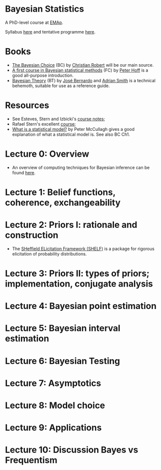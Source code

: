 # Bayesian Statistics
A PhD-level course at [EMAp](https://emap.fgv.br/en).

Syllabus [here](https://emap.fgv.br/disciplina/doutorado/estatistica-bayesiana) and tentative programme [here](https://docs.google.com/spreadsheets/d/1kuE-_NeSQzaBNnWc9vezXSbKfSIGQoLdmmb2zRDbOng/edit?usp=sharing). 

# Books
- [The Bayesian Choice](https://link.springer.com/book/10.1007/0-387-71599-1) (BC) by [Christian Robert](https://stats.stackexchange.com/users/7224/xian) will be our main source.
- [A first course in Bayesian statistical methods](https://pdhoff.github.io/book/) (FC) by [Peter Hoff](https://stat.duke.edu/research/hoff#:~:text=Hoff,-Professor%20of%20Statistical&text=Peter%20Hoff%20develops%20statistical%20methodology,area%20inference%2C%20and%20multigroup%20analysis.) is a good all-purpose introduction. 
- [Bayesian Theory](https://onlinelibrary.wiley.com/doi/book/10.1002/9780470316870) (BT) by [José Bernardo](https://www.uv.es/bernardo/) and [Adrian Smith](https://en.wikipedia.org/wiki/Adrian_Smith_(statistician)) is a technical behemoth, suitable for use as a reference guide. 

# Resources
- See Esteves, Stern and Izbicki's [course notes](https://github.com/rbstern/bayesian_inference_book/raw/gh-pages/book.pdf);
- Rafael Stern's excellent [course](https://www.rafaelstern.science/classes/2021_1_bayes/);
- [What is a statistical model?](https://projecteuclid.org/journals/statistical-science/volume-19/issue-1/Modern-Bayesian-Asymptotics/10.1214/088342304000000134.full) by Peter McCullagh gives a good explanation of what a statistical model is. See also BC Ch1.

# Lecture 0: Overview
- An overview of computing techniques for Bayesian inference can be found [here](https://arxiv.org/pdf/2004.06425.pdf).

# Lecture 1: Belief functions, coherence, exchangeability

# Lecture 2: Priors I: rationale and construction
- The [SHeffield ELicitation Framework (SHELF)](http://tonyohagan.co.uk/shelf/) is a package for rigorous elicitation of probability distributions.

# Lecture 3: Priors II: types of priors; implementation, conjugate analysis

# Lecture 4: Bayesian point estimation

# Lecture 5: Bayesian interval estimation

# Lecture 6: Bayesian Testing

# Lecture 7: Asymptotics

# Lecture 8: Model choice

# Lecture 9: Applications

# Lecture 10: Discussion Bayes vs Frequentism
